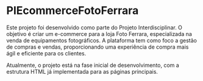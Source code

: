 # PIEcommerceFotoFerrara
Este projeto foi desenvolvido como parte do Projeto Interdisciplinar. O objetivo é criar um e-commerce para a loja Foto Ferrara, especializada na venda de equipamentos fotográficos. A plataforma tem como foco a gestão de compras e vendas, proporcionando uma experiência de compra mais ágil e eficiente para os clientes.

Atualmente, o projeto está na fase inicial de desenvolvimento, com a estrutura HTML já implementada para as páginas principais.